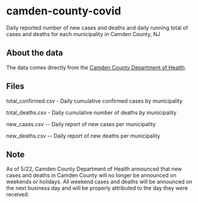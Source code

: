 # camden-county-covid
Daily reported number of new cases and deaths and daily running total of cases and deaths for each municipality in Camden County, NJ

## About the data

The data comes directly from the [Camden County Department of Health](https://www.camdencounty.com/news/).

## Files
total_confirmed.csv - Daily cumulative confirmed cases by municipality

total_deaths.csv - Daily cumulative number of deaths by municipality

new_cases.csv -- Daily report of new cases per municipality

new_deaths.csv -- Daily report of new deaths per municipality

## Note
As of 5/22, Camden County Department of Health announced that new cases and deaths in Camden County will no longer be announced on weekends or holidays. All weekend cases and deaths will be announced on the next business day and will be properly attributed to the day they were received.
